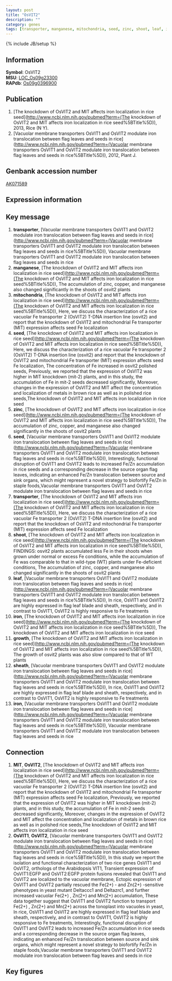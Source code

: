 ```yaml
---
layout: post
title: "OsVIT2"
description: ""
category: genes
tags: [transporter, manganese, mitochondria, seed, zinc, shoot, leaf, iron, growth, sheath, Gene]
---
```

{% include JB/setup %}

## Information
__Symbol__: OsVIT2  
__MSU__: [LOC_Os09g23300](http://rice.plantbiology.msu.edu/cgi-bin/ORF_infopage.cgi?orf=LOC_Os09g23300)  
__RAPdb__: [Os09g0396900](http://rapdb.dna.affrc.go.jp/viewer/gbrowse_details/irgsp1?name=Os09g0396900)  

## Publication
1. [The knockdown of OsVIT2 and MIT affects iron localization in rice seed](http://www.ncbi.nlm.nih.gov/pubmed?term=(The knockdown of OsVIT2 and MIT affects iron localization in rice seed%5BTitle%5D)), 2013, Rice (N Y).
2. [Vacuolar membrane transporters OsVIT1 and OsVIT2 modulate iron translocation between flag leaves and seeds in rice](http://www.ncbi.nlm.nih.gov/pubmed?term=(Vacuolar membrane transporters OsVIT1 and OsVIT2 modulate iron translocation between flag leaves and seeds in rice%5BTitle%5D)), 2012, Plant J.

## Genbank accession number
[AK071589](http://www.ncbi.nlm.nih.gov/nuccore/AK071589)

## Expression information

## Key message
1. __transporter__, [Vacuolar membrane transporters OsVIT1 and OsVIT2 modulate iron translocation between flag leaves and seeds in rice](http://www.ncbi.nlm.nih.gov/pubmed?term=(Vacuolar membrane transporters OsVIT1 and OsVIT2 modulate iron translocation between flag leaves and seeds in rice%5BTitle%5D)), Vacuolar membrane transporters OsVIT1 and OsVIT2 modulate iron translocation between flag leaves and seeds in rice
2. __manganese__, [The knockdown of OsVIT2 and MIT affects iron localization in rice seed](http://www.ncbi.nlm.nih.gov/pubmed?term=(The knockdown of OsVIT2 and MIT affects iron localization in rice seed%5BTitle%5D)),  The accumulation of zinc, copper, and manganese also changed significantly in the shoots of osvit2 plants
3. __mitochondria__, [The knockdown of OsVIT2 and MIT affects iron localization in rice seed](http://www.ncbi.nlm.nih.gov/pubmed?term=(The knockdown of OsVIT2 and MIT affects iron localization in rice seed%5BTitle%5D)),  Here, we discuss the characterization of a rice vacuolar Fe transporter 2 (OsVIT2) T-DNA insertion line (osvit2) and report that the knockdown of OsVIT2 and mitochondrial Fe transporter (MIT) expression affects seed Fe localization
4. __seed__, [The knockdown of OsVIT2 and MIT affects iron localization in rice seed](http://www.ncbi.nlm.nih.gov/pubmed?term=(The knockdown of OsVIT2 and MIT affects iron localization in rice seed%5BTitle%5D)),  Here, we discuss the characterization of a rice vacuolar Fe transporter 2 (OsVIT2) T-DNA insertion line (osvit2) and report that the knockdown of OsVIT2 and mitochondrial Fe transporter (MIT) expression affects seed Fe localization, The concentration of Fe increased in osvit2 polished seeds, Previously, we reported that the expression of OsVIT2 was higher in MIT knockdown (mit-2) plants, and in this study, the accumulation of Fe in mit-2 seeds decreased significantly, Moreover, changes in the expression of OsVIT2 and MIT affect the concentration and localization of metals in brown rice as well as in polished rice seeds,The knockdown of OsVIT2 and MIT affects iron localization in rice seed
5. __zinc__, [The knockdown of OsVIT2 and MIT affects iron localization in rice seed](http://www.ncbi.nlm.nih.gov/pubmed?term=(The knockdown of OsVIT2 and MIT affects iron localization in rice seed%5BTitle%5D)),  The accumulation of zinc, copper, and manganese also changed significantly in the shoots of osvit2 plants
6. __seed__, [Vacuolar membrane transporters OsVIT1 and OsVIT2 modulate iron translocation between flag leaves and seeds in rice](http://www.ncbi.nlm.nih.gov/pubmed?term=(Vacuolar membrane transporters OsVIT1 and OsVIT2 modulate iron translocation between flag leaves and seeds in rice%5BTitle%5D)),  Interestingly, functional disruption of OsVIT1 and OsVIT2 leads to increased Fe/Zn accumulation in rice seeds and a corresponding decrease in the source organ flag leaves, indicating an enhanced Fe/Zn translocation between source and sink organs, which might represent a novel strategy to biofortify Fe/Zn in staple foods,Vacuolar membrane transporters OsVIT1 and OsVIT2 modulate iron translocation between flag leaves and seeds in rice
7. __transporter__, [The knockdown of OsVIT2 and MIT affects iron localization in rice seed](http://www.ncbi.nlm.nih.gov/pubmed?term=(The knockdown of OsVIT2 and MIT affects iron localization in rice seed%5BTitle%5D)),  Here, we discuss the characterization of a rice vacuolar Fe transporter 2 (OsVIT2) T-DNA insertion line (osvit2) and report that the knockdown of OsVIT2 and mitochondrial Fe transporter (MIT) expression affects seed Fe localization
8. __shoot__, [The knockdown of OsVIT2 and MIT affects iron localization in rice seed](http://www.ncbi.nlm.nih.gov/pubmed?term=(The knockdown of OsVIT2 and MIT affects iron localization in rice seed%5BTitle%5D)),  FINDINGS: osvit2 plants accumulated less Fe in their shoots when grown under normal or excess Fe conditions, while the accumulation of Fe was comparable to that in wild-type (WT) plants under Fe-deficient conditions, The accumulation of zinc, copper, and manganese also changed significantly in the shoots of osvit2 plants
9. __leaf__, [Vacuolar membrane transporters OsVIT1 and OsVIT2 modulate iron translocation between flag leaves and seeds in rice](http://www.ncbi.nlm.nih.gov/pubmed?term=(Vacuolar membrane transporters OsVIT1 and OsVIT2 modulate iron translocation between flag leaves and seeds in rice%5BTitle%5D)),  In rice, OsVIT1 and OsVIT2 are highly expressed in flag leaf blade and sheath, respectively, and in contrast to OsVIT1, OsVIT2 is highly responsive to Fe treatments
10. __iron__, [The knockdown of OsVIT2 and MIT affects iron localization in rice seed](http://www.ncbi.nlm.nih.gov/pubmed?term=(The knockdown of OsVIT2 and MIT affects iron localization in rice seed%5BTitle%5D)), The knockdown of OsVIT2 and MIT affects iron localization in rice seed
11. __growth__, [The knockdown of OsVIT2 and MIT affects iron localization in rice seed](http://www.ncbi.nlm.nih.gov/pubmed?term=(The knockdown of OsVIT2 and MIT affects iron localization in rice seed%5BTitle%5D)),  The growth of osvit2 plants was also slow compared to that of WT plants
12. __sheath__, [Vacuolar membrane transporters OsVIT1 and OsVIT2 modulate iron translocation between flag leaves and seeds in rice](http://www.ncbi.nlm.nih.gov/pubmed?term=(Vacuolar membrane transporters OsVIT1 and OsVIT2 modulate iron translocation between flag leaves and seeds in rice%5BTitle%5D)),  In rice, OsVIT1 and OsVIT2 are highly expressed in flag leaf blade and sheath, respectively, and in contrast to OsVIT1, OsVIT2 is highly responsive to Fe treatments
13. __iron__, [Vacuolar membrane transporters OsVIT1 and OsVIT2 modulate iron translocation between flag leaves and seeds in rice](http://www.ncbi.nlm.nih.gov/pubmed?term=(Vacuolar membrane transporters OsVIT1 and OsVIT2 modulate iron translocation between flag leaves and seeds in rice%5BTitle%5D)), Vacuolar membrane transporters OsVIT1 and OsVIT2 modulate iron translocation between flag leaves and seeds in rice

## Connection
1. __MIT__, __OsVIT2__, [The knockdown of OsVIT2 and MIT affects iron localization in rice seed](http://www.ncbi.nlm.nih.gov/pubmed?term=(The knockdown of OsVIT2 and MIT affects iron localization in rice seed%5BTitle%5D)),  Here, we discuss the characterization of a rice vacuolar Fe transporter 2 (OsVIT2) T-DNA insertion line (osvit2) and report that the knockdown of OsVIT2 and mitochondrial Fe transporter (MIT) expression affects seed Fe localization, Previously, we reported that the expression of OsVIT2 was higher in MIT knockdown (mit-2) plants, and in this study, the accumulation of Fe in mit-2 seeds decreased significantly, Moreover, changes in the expression of OsVIT2 and MIT affect the concentration and localization of metals in brown rice as well as in polished rice seeds,The knockdown of OsVIT2 and MIT affects iron localization in rice seed
2. __OsVIT1__, __OsVIT2__, [Vacuolar membrane transporters OsVIT1 and OsVIT2 modulate iron translocation between flag leaves and seeds in rice](http://www.ncbi.nlm.nih.gov/pubmed?term=(Vacuolar membrane transporters OsVIT1 and OsVIT2 modulate iron translocation between flag leaves and seeds in rice%5BTitle%5D)),  In this study we report the isolation and functional characterization of two rice genes OsVIT1 and OsVIT2, orthologs of the Arabidopsis VIT1, Transient expression of OsVIT1:EGFP and OsVIT2:EGFP protein fusions revealed that OsVIT1 and OsVIT2 are localized to the vacuolar membrane, Ectopic expression of OsVIT1 and OsVIT2 partially rescued the Fe(2+) - and Zn(2+) -sensitive phenotypes in yeast mutant Deltaccc1 and Deltazrc1, and further increased vacuolar Fe(2+) , Zn(2+) and Mn(2+) accumulation, These data together suggest that OsVIT1 and OsVIT2 function to transport Fe(2+) , Zn(2+) and Mn(2+) across the tonoplast into vacuoles in yeast, In rice, OsVIT1 and OsVIT2 are highly expressed in flag leaf blade and sheath, respectively, and in contrast to OsVIT1, OsVIT2 is highly responsive to Fe treatments, Interestingly, functional disruption of OsVIT1 and OsVIT2 leads to increased Fe/Zn accumulation in rice seeds and a corresponding decrease in the source organ flag leaves, indicating an enhanced Fe/Zn translocation between source and sink organs, which might represent a novel strategy to biofortify Fe/Zn in staple foods,Vacuolar membrane transporters OsVIT1 and OsVIT2 modulate iron translocation between flag leaves and seeds in rice

## Key figures


